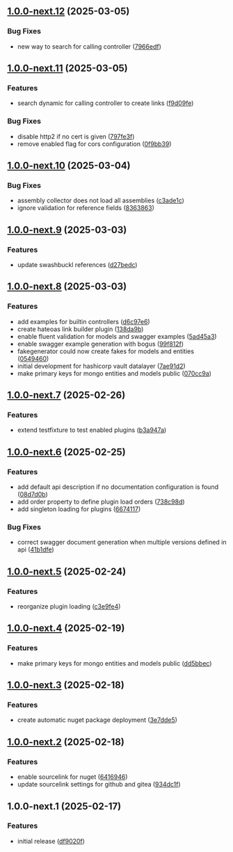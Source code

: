 ## [1.0.0-next.12](https://git.x-breitschaft.de/global/xsdk/compare/v1.0.0-next.11...v1.0.0-next.12) (2025-03-05)

### Bug Fixes

* new way to search for calling controller ([7966edf](https://git.x-breitschaft.de/global/xsdk/commit/7966edf86e658c16ec3d43c6fea3654d68438dae))

## [1.0.0-next.11](https://git.x-breitschaft.de/global/xsdk/compare/v1.0.0-next.10...v1.0.0-next.11) (2025-03-05)

### Features

* search dynamic for calling controller to create links ([f9d09fe](https://git.x-breitschaft.de/global/xsdk/commit/f9d09fecc848ae061445efa908ad71dfd72a6be2))

### Bug Fixes

* disable http2 if no cert is given ([797fe3f](https://git.x-breitschaft.de/global/xsdk/commit/797fe3f1d0ac56f71bb9065722bdb1265ef59ffc))
* remove enabled flag for cors configuration ([0f9bb39](https://git.x-breitschaft.de/global/xsdk/commit/0f9bb390a7bd785492cbb374f9cad8bfeb22aa6b))

## [1.0.0-next.10](https://git.x-breitschaft.de/global/xsdk/compare/v1.0.0-next.9...v1.0.0-next.10) (2025-03-04)

### Bug Fixes

* assembly collector does not load all assemblies ([c3ade1c](https://git.x-breitschaft.de/global/xsdk/commit/c3ade1c722be6bc5c992494a98fa93da4917586f))
* ignore validation for reference fields ([8363863](https://git.x-breitschaft.de/global/xsdk/commit/83638633f8367e0439bd2af01946596169e697a1))

## [1.0.0-next.9](https://git.x-breitschaft.de/global/xsdk/compare/v1.0.0-next.8...v1.0.0-next.9) (2025-03-03)

### Features

* update swashbuckl references ([d27bedc](https://git.x-breitschaft.de/global/xsdk/commit/d27bedcdfe27fd3ea27c7fed6b86feed7c6690dc))

## [1.0.0-next.8](https://git.x-breitschaft.de/global/xsdk/compare/v1.0.0-next.7...v1.0.0-next.8) (2025-03-03)

### Features

* add examples for builtin controllers ([d6c97e6](https://git.x-breitschaft.de/global/xsdk/commit/d6c97e61a7c83887b794cf7b8ed8dc714f427bfb))
* create hateoas link builder plugin ([138da9b](https://git.x-breitschaft.de/global/xsdk/commit/138da9bb1e7357fed0c2b97249cb59cec2b29a78))
* enable fluent validation for models and swagger examples ([5ad45a3](https://git.x-breitschaft.de/global/xsdk/commit/5ad45a324c648c15be24b102e194fc77b4b93137))
* enable swagger example generation with bogus ([99f812f](https://git.x-breitschaft.de/global/xsdk/commit/99f812fef37738a6e967ca8577ec7d79b3b65974))
* fakegenerator could now create fakes for models and entities ([0549460](https://git.x-breitschaft.de/global/xsdk/commit/05494600204842b3dbc77e79e3e1ff646c25da6f))
* initial development for hashicorp vault datalayer ([7ae91d2](https://git.x-breitschaft.de/global/xsdk/commit/7ae91d2e8d9cf5f0b1d78b5388a1d50446f8c256))
* make primary keys for mongo entities and models public ([070cc9a](https://git.x-breitschaft.de/global/xsdk/commit/070cc9a5363ee36ef9d5b131128b793b0a68a4d4))

## [1.0.0-next.7](https://git.x-breitschaft.de/global/xsdk/compare/v1.0.0-next.6...v1.0.0-next.7) (2025-02-26)

### Features

* extend testfixture to test enabled plugins ([b3a947a](https://git.x-breitschaft.de/global/xsdk/commit/b3a947a4ee8b3b0232b3833ce8100b8b17666839))

## [1.0.0-next.6](https://git.x-breitschaft.de/global/xsdk/compare/v1.0.0-next.5...v1.0.0-next.6) (2025-02-25)

### Features

* add default api description if no documentation configuration is found ([08d7d0b](https://git.x-breitschaft.de/global/xsdk/commit/08d7d0b6bb319f17d96fb7effd48fb8c1658a8bf))
* add order property to define plugin load orders ([738c98d](https://git.x-breitschaft.de/global/xsdk/commit/738c98daa509fdcf4f21c513659317c8be91a0be))
* add singleton loading for plugins ([6674117](https://git.x-breitschaft.de/global/xsdk/commit/66741173939c54d3e8682fd4336824c61cbd5b80))

### Bug Fixes

* correct swagger document generation when multiple versions defined in api ([41b1dfe](https://git.x-breitschaft.de/global/xsdk/commit/41b1dfe57e9233bf9774f7054ee5a49815bce2a9))

## [1.0.0-next.5](https://git.x-breitschaft.de/global/xsdk/compare/v1.0.0-next.4...v1.0.0-next.5) (2025-02-24)

### Features

* reorganize plugin loading ([c3e9fe4](https://git.x-breitschaft.de/global/xsdk/commit/c3e9fe4a3e4f181248a7c5c27cd0857a49d34cf9))

## [1.0.0-next.4](https://git.x-breitschaft.de/global/xsdk/compare/v1.0.0-next.3...v1.0.0-next.4) (2025-02-19)

### Features

* make primary keys for mongo entities and models public ([dd5bbec](https://git.x-breitschaft.de/global/xsdk/commit/dd5bbecb193874955f6757880268958ba63bb855))

## [1.0.0-next.3](https://git.x-breitschaft.de/global/xsdk/compare/v1.0.0-next.2...v1.0.0-next.3) (2025-02-18)

### Features

* create automatic nuget package deployment ([3e7dde5](https://git.x-breitschaft.de/global/xsdk/commit/3e7dde5a7009e5a24f2ec39b1b9efc2b38a5ecc9))

## [1.0.0-next.2](https://git.x-breitschaft.de/global/xsdk/compare/v1.0.0-next.1...v1.0.0-next.2) (2025-02-18)

### Features

* enable sourcelink for nuget ([6416946](https://git.x-breitschaft.de/global/xsdk/commit/641694658099a0f10454909505212623825bd9c2))
* update sourcelink settings for github and gitea ([934dc1f](https://git.x-breitschaft.de/global/xsdk/commit/934dc1f092ca71cc537b18dee23b21e33a8307a3))

## 1.0.0-next.1 (2025-02-17)

### Features

* initial release ([df9020f](https://git.x-breitschaft.de/global/xsdk/commit/df9020f820ff5757255c2cc34a4a5bc3e4054da1))
